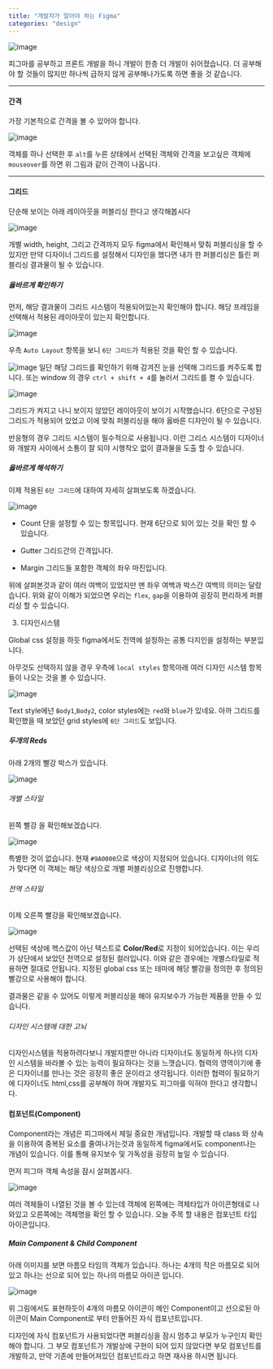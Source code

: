 ```yaml
---
title: "개발자가 알아야 하는 Figma"
categories: "design"
---
```


![image](/assets/imgs/post/design/figma/figma.jpg)

피그마를 공부하고 프론트 개발을 하니 개발이 한층 더 개발이 쉬어졌습니다. 더 공부해야 할 것들이 많지만 하나씩 급하지 않게 공부해나가도록 하면 좋을 것 같습니다.

<hr>

#### 간격

가장 기본적으로 간격을 볼 수 있어야 합니다.

![image](/assets/imgs/post/design/figma/grid.png)

객체를 하나 선택한 후 `alt`를 누른 상태에서 선택된 객체와 간격을 보고싶은 객체에 `mouseover`를 하면 위 그림과 같이 간격이 나옵니다.

<hr>

#### 그리드

단순해 보이는 아래 레이아웃을 퍼블리싱 한다고 생각해봅시다

![image](/assets/imgs/post/design/figma/no_layout.png)

개별 width, height, 그리고 간격까지 모두 figma에서 확인해서 맞춰 퍼블리싱을 할 수 있지만 만약 디자이너 그리드를 설정해서 디자인을 했다면 내가 한 퍼블리싱은 틀린 퍼블리싱 결과물이 될 수 있습니다.

##### 옳바르게 확인하기

먼저, 해당 결과물이 그리드 시스템이 적용되어있는지 확인해야 합니다. 해당 프레임을 선택해서 적용된 레이아웃이 있는지 확인합니다.

![image](/assets/imgs/post/design/figma/grid-6.png)

우측 `Auto Layout` 항목을 보니 `6단 그리드`가 적용된 것을 확인 할 수 있습니다.

![image](/assets/imgs/post/design/figma/closed-eye.png)
일단 해당 그리드를 확인하기 위해 감겨진 눈을 선택해 그리드를 켜주도록 합니다. 또는 window 의 경우 `ctrl + shift + 4`를 눌러서 그리드를 켤 수 있습니다.

![image](/assets/imgs/post/design/figma/layout.png)

그리드가 켜지고 나니 보이지 않았던 레이아웃이 보이기 시작했습니다. 6단으로 구성된 그리드가 적용되어 있었고 이에 맞춰 퍼블리싱을 해야 옳바른 디자인이 될 수 있습니다.

반응형의 경우 그리드 시스템이 필수적으로 사용됩니다. 이런 그리스 시스템이 디자이너와 개발자 사이에서 소통이 잘 되야 시행착오 없이 결과물을 도출 할 수 있습니다.

##### 옳바르게 해석하기

이제 적용된 `6단 그리드`에 대하여 자세히 살펴보도록 하겠습니다.

![image](/assets/imgs/post/design/figma/grid-detail.png)

- Count
  단을 설정할 수 있는 항목입니다. 현재 6단으로 되어 있는 것을 확인 할 수 있습니다.

- Gutter
  그리드간의 간격입니다.

- Margin
  그리드들 포함한 객체의 좌우 마진입니다.

위에 살펴본것과 같이 여러 여백이 있었지만 맨 좌우 여백과 박스간 여백의 의미는 달랐습니다. 위와 같이 이해가 되었으면 우리는 `flex`, `gap`을 이용하여 굉장히 편리하게 퍼블리싱 할 수 있습니다.

3. 디자인시스템

Global css 설정을 하듯 figma에서도 전역에 설정하는 공통 다지인을 설정하는 부분입니다.

아무것도 선택하지 않을 경우 우측에 `local styles` 항목아래 여러 디자인 시스템 항목들이 나오는 것을 볼 수 있습니다.

![image](/assets/imgs/post/design/figma/ds1.png)

Text style에넌 `Body1`,`Body2`, color styles에는 `red`와 `blue`가 있네요. 아까 그리드를 확인했을 때 보았던 grid styles에 `6단 그리드`도 보입니다.

##### 두개의 Reds

아래 2개의 빨강 박스가 있습니다.

![image](/assets/imgs/post/design/figma/two%20reds.png)

###### 개별 스타일

왼쪽 빨강 을 확인해보겠습니다.

![image](/assets/imgs/post/design/figma/red2.png)

특별한 것이 없습니다. 현재 `#9A0000`으로 색상이 지정되어 있습니다. 디자이너의 의도가 맞다면 이 객체는 해당 색상으로 개별 퍼블리싱으로 진행합니다.

###### 전역 스타일

이제 오른쪽 빨강을 확인해보겠습니다.

![image](/assets/imgs/post/design/figma/red1.png)

선택된 색상에 헥스값이 아닌 텍스트로 **Color/Red**로 지정이 되어있습니다. 이는 우리가 상단에서 보았던 전역으로 설정된 컬러입니다. 이와 같은 경우에는 개별스타일로 적용하면 절대로 안됩니다. 지정된 global css 또는 테마에 해당 빨강을 정의한 후 정의된 빨강으로 사용해야 합니다.

결과물은 같을 수 있어도 이렇게 퍼블리싱을 해야 유지보수가 가능한 제품을 만들 수 있습니다.

###### 디자인 시스템에 대한 고뇌

디자인시스템을 적용하려다보니 개발자뿐만 아니라 디자이너도 동일하게 하나의 디자인 시스템을 바라볼 수 있는 능력이 필요하다는 것을 느꼇습니다. 협력의 영역이기에 좋은 디자이너를 만나는 것은 굉장히 좋은 운이라고 생각됩니다. 이러한 협력이 필요하기에 디자이너도 html,css를 공부해야 하며 개발자도 피그마를 익혀야 한다고 생각합니다.

#### 컴포넌트(Component)

Component라는 개념은 피그마에서 제일 중요한 개념입니다. 개발할 때 class 와 상속을 이용하여 중복된 요소를 줄여나가는것과 동일하게 figma에서도 component나는 개념이 있습니다. 이를 통해 유지보수 및 가독성을 굉장히 높일 수 있습니다.

먼저 피그마 객체 속성을 잠시 살펴봅시다.

![image](/assets/imgs/post/design/figma/property.png)

여러 객체들이 나열된 것을 볼 수 있는데 객체에 왼쪽에는 객체타입가 아이콘형태로 나와있고 오른쪽에는 객체명을 확인 할 수 있습니다. 오늘 주목 할 내용은 컴포넌트 타입 아이콘입니다.

##### Main Component & Child Component

아래 이미지를 보면 마름모 타임의 객체가 있습니다. 하나는 4개의 작은 마름모로 되어 있고 하나는 선으로 되어 있는 하나의 마름모 아이콘 입니다.

![image](/assets/imgs/post/design/figma/childComponent.png)

위 그림에서도 표현하듯이 4개의 마름모 아이콘이 메인 Component이고 선으로된 아이콘이 Main Component로 부터 만들어진 자식 컴포넌트입니다.

디자인에 자식 컴포넌트가 사용되었다면 퍼블리싱을 잠시 멈추고 부모가 누구인지 확인해야 합니다. 그 부모 컴포넌트가 개발상에 구현이 되어 있지 않았다면 부모 컴포넌트를 개발하고, 만약 기존에 만들어져있던 컴포넌트라고 하면 재사용 하시면 됩니다.
